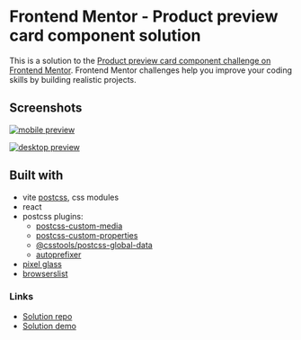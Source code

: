 # Frontend Mentor - Product preview card component solution

This is a solution to the [Product preview card component challenge on Frontend Mentor](https://www.frontendmentor.io/challenges/product-preview-card-component-GO7UmttRfa). Frontend Mentor challenges help you improve your coding skills by building realistic projects.

## Screenshots

[![mobile preview](https://i.postimg.cc/brGb7qRW/image.png)](https://postimg.cc/64XyRJgf)

[![desktop preview](https://i.postimg.cc/1Xp6mJLr/image.png)](https://postimg.cc/XBYXxcNr)

## Built with

- vite [postcss](https://vitejs.dev/guide/features#postcss), css modules
- react
- postcss plugins:
  - [postcss-custom-media](https://github.com/csstools/postcss-plugins/tree/main/plugins/postcss-custom-media)
  - [postcss-custom-properties](https://github.com/csstools/postcss-plugins/tree/main/plugins/postcss-custom-properties)
  - [@csstools/postcss-global-data](https://github.com/csstools/postcss-plugins/tree/main/plugins/postcss-global-data)
  - [autoprefixer](https://github.com/postcss/autoprefixer)
- [pixel glass](https://github.com/yoksel/pixel-glass-js/)
- [browserslist](https://browsersl.ist/)

### Links

- [Solution repo](https://github.com/ha308ing/fm_product-preview-card-component)
- [Solution demo](https://cheerful-pegasus-a99a30.netlify.app/)
